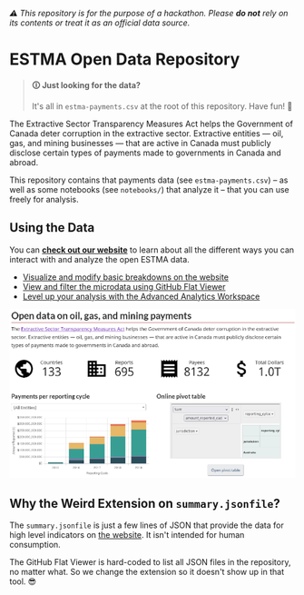 _⚠ This repository is for the purpose of a hackathon. Please **do not** rely on
its contents or treat it as an official data source._

# ESTMA Open Data Repository

> **🛈 Just looking for the data?**
>
> It's all in `estma-payments.csv` at the root of this repository. Have fun! 🚀

The Extractive Sector Transparency Measures Act helps the Government of Canada
deter corruption in the extractive sector. Extractive entities — oil, gas, and
mining businesses — that are active in Canada must publicly disclose certain
types of payments made to governments in Canada and abroad.

This repository contains that payments data (see `estma-payments.csv`) – as well
as some notebooks (see `notebooks/`) that analyze it – that you can use freely
for analysis.

## Using the Data

You can [**check out our website**][website] to learn about all the different
ways you can interact with and analyze the open ESTMA data.

* [Visualize and modify basic breakdowns on the website][website]
* [View and filter the microdata using GitHub Flat Viewer][flat]
* [Level up your analysis with the Advanced Analytics Workspace][aaw]

![Open ESTMA Data website][website-image]

## Why the Weird Extension on `summary.jsonfile`?

The `summary.jsonfile` is just a few lines of JSON that provide the data for high
level indicators on [the website][website]. It isn't intended for human consumption.

The GitHub Flat Viewer is hard-coded to list all JSON files in the repository, no
matter what. So we change the extension so it doesn't show up in that tool. 😎

[website]: https://statcan.github.io/hackathon-ginyu-force/index-en.html
[flat]: https://flatgithub.com/StatCan/hackathon-ginyu-force-data?filename=estma-payments.csv
[aaw]: https://analytics-platform.statcan.gc.ca/covid19
[website-image]: notebooks/.screenshots/website.png
